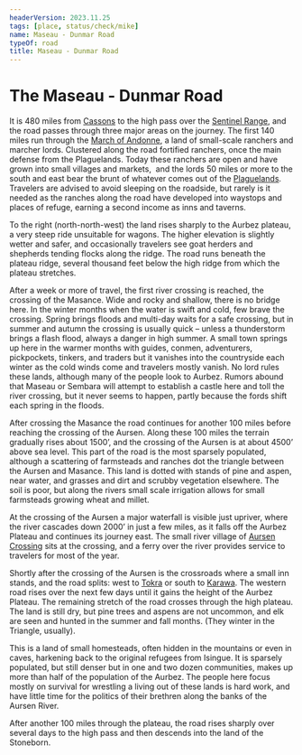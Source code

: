 ```yaml
---
headerVersion: 2023.11.25
tags: [place, status/check/mike]
name: Maseau - Dunmar Road
typeOf: road
title: Maseau - Dunmar Road
---
```

# The Maseau - Dunmar Road

It is 480 miles from [Cassons](<../duchy-of-maseau/cassons.md>) to the high pass over the [Sentinel Range](<../../sentinel-range/sentinel-range.md>), and the road passes through three major areas on the journey. The first 140 miles run through the [March of Andonne](<../duchy-of-maseau/march-of-andonne.md>), a land of small-scale ranchers and marcher lords. Clustered along the road fortified ranchers, once the main defense from the Plaguelands. Today these ranchers are open and have grown into small villages and markets,  and the lords 50 miles or more to the south and east bear the brunt of whatever comes out of the [Plaguelands](<../../istaros-watershed/plaguelands.md>). Travelers are advised to avoid sleeping on the roadside, but rarely is it needed as the ranches along the road have developed into waystops and places of refuge, earning a second income as inns and taverns.

To the right (north-north-west) the land rises sharply to the Aurbez plateau, a very steep ride unsuitable for wagons. The higher elevation is slightly wetter and safer, and occasionally travelers see goat herders and shepherds tending flocks along the ridge. The road runs beneath the plateau ridge, several thousand feet below the high ridge from which the plateau stretches.

After a week or more of travel, the first river crossing is reached, the crossing of the Masance. Wide and rocky and shallow, there is no bridge here. In the winter months when the water is swift and cold, few brave the crossing. Spring brings floods and multi-day waits for a safe crossing, but in summer and autumn the crossing is usually quick – unless a thunderstorm brings a flash flood, always a danger in high summer. A small town springs up here in the warmer months with guides, conmen, adventurers, pickpockets, tinkers, and traders but it vanishes into the countryside each winter as the cold winds come and travelers mostly vanish. No lord rules these lands, although many of the people look to Aurbez. Rumors abound that Maseau or Sembara will attempt to establish a castle here and toll the river crossing, but it never seems to happen, partly because the fords shift each spring in the floods.

After crossing the Masance the road continues for another 100 miles before reaching the crossing of the Aursen. Along these 100 miles the terrain gradually rises about 1500’, and the crossing of the Aursen is at about 4500’ above sea level. This part of the road is the most sparsely populated, although a scattering of farmsteads and ranches dot the triangle between the Aursen and Masance. This land is dotted with stands of pine and aspen, near water, and grasses and dirt and scrubby vegetation elsewhere. The soil is poor, but along the rivers small scale irrigation allows for small farmsteads growing wheat and millet. 

At the crossing of the Aursen a major waterfall is visible just upriver, where the river cascades down 2000’ in just a few miles, as it falls off the Aurbez Plateau and continues its journey east. The small river village of [Aursen Crossing](<../refounded-alliance-of-aurbez/aursen-crossing.md>) sits at the crossing, and a ferry over the river provides service to travelers for most of the year.

Shortly after the crossing of the Aursen is the crossroads where a small inn stands, and the road splits: west to [Tokra](<../../greater-dunmar/realms/dunmar/central-dunmar/tokra/tokra.md>) or south to [Karawa](<../../greater-dunmar/realms/dunmar/eastern-dunmar/karawa.md>). The western road rises over the next few days until it gains the height of the Aurbez Plateau. The remaining stretch of the road crosses through the high plateau. The land is still dry, but pine trees and aspens are not uncommon, and elk are seen and hunted in the summer and fall months. (They winter in the Triangle, usually).

This is a land of small homesteads, often hidden in the mountains or even in caves, harkening back to the original refugees from Isingue. It is sparsely populated, but still denser but in one and two dozen communities, makes up more than half of the population of the Aurbez. The people here focus mostly on survival for wrestling a living out of these lands is hard work, and have little time for the politics of their brethren along the banks of the Aursen River.

After another 100 miles through the plateau, the road rises sharply over several days to the high pass and then descends into the land of the Stoneborn.

